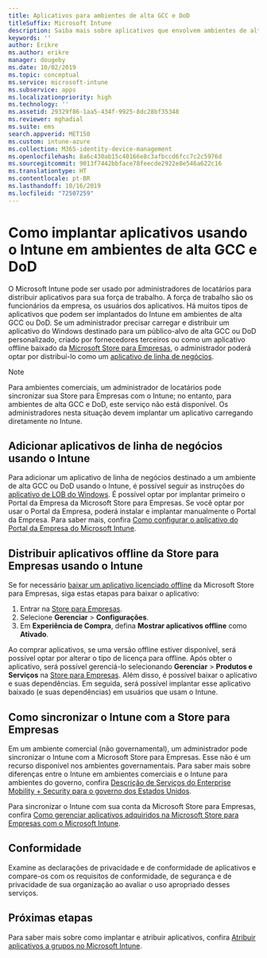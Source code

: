 ```yaml
---
title: Aplicativos para ambientes de alta GCC e DoD
titleSuffix: Microsoft Intune
description: Saiba mais sobre aplicativos que envolvem ambientes de alta GCC e DoD usando o Microsoft Intune.
keywords: ''
author: Erikre
ms.author: erikre
manager: dougeby
ms.date: 10/02/2019
ms.topic: conceptual
ms.service: microsoft-intune
ms.subservice: apps
ms.localizationpriority: high
ms.technology: ''
ms.assetid: 29329f86-1aa5-434f-9925-8dc28bf35348
ms.reviewer: mghadial
ms.suite: ems
search.appverid: MET150
ms.custom: intune-azure
ms.collection: M365-identity-device-management
ms.openlocfilehash: 8a6c430ab15c40166e8c3afbccd6fcc7c2c5976d
ms.sourcegitcommit: 9013f7442bbface78feecde2922e8e546a622c16
ms.translationtype: HT
ms.contentlocale: pt-BR
ms.lasthandoff: 10/16/2019
ms.locfileid: "72507259"
---
```

# <a name="deploying-apps-using-intune-on-the-gcc-high-and-dod-environments"></a>Como implantar aplicativos usando o Intune em ambientes de alta GCC e DoD 

O Microsoft Intune pode ser usado por administradores de locatários para distribuir aplicativos para sua força de trabalho. A força de trabalho são os funcionários da empresa, os usuários dos aplicativos. Há muitos tipos de aplicativos que podem ser implantados do Intune em ambientes de alta GCC ou DoD. Se um administrador precisar carregar e distribuir um aplicativo do Windows destinado para um público-alvo de alta GCC ou DoD personalizado, criado por fornecedores terceiros ou como um aplicativo offline baixado da [Microsoft Store para Empresas](https://businessstore.microsoft.com/store), o administrador poderá optar por distribuí-lo como um [aplicativo de linha de negócios](apps-add.md#app-types-in-microsoft-intune).  

> [!NOTE]
> Para ambientes comerciais, um administrador de locatários pode sincronizar sua Store para Empresas com o Intune; no entanto, para ambientes de alta GCC e DoD, este serviço não está disponível. Os administradores nesta situação devem implantar um aplicativo carregando diretamente no Intune.  

## <a name="add-line-of-business-apps-using-intune"></a>Adicionar aplicativos de linha de negócios usando o Intune 

Para adicionar um aplicativo de linha de negócios destinado a um ambiente de alta GCC ou DoD usando o Intune, é possível seguir as instruções do [aplicativo de LOB do Windows](lob-apps-windows.md). É possível optar por implantar primeiro o Portal da Empresa da Microsoft Store para Empresas. Se você optar por usar o Portal da Empresa, poderá instalar e implantar manualmente o Portal da Empresa. Para saber mais, confira [Como configurar o aplicativo do Portal da Empresa do Microsoft Intune](company-portal-app.md). 

## <a name="distribute-offline-apps-from-the-store-for-business-using-intune"></a>Distribuir aplicativos offline da Store para Empresas usando o Intune  

Se for necessário [baixar um aplicativo licenciado offline](https://docs.microsoft.com/microsoft-store/distribute-offline-apps#download-an-offline-licensed-app) da Microsoft Store para Empresas, siga estas etapas para baixar o aplicativo: 

1. Entrar na [Store para Empresas](https://businessstore.microsoft.com/).
2. Selecione **Gerenciar** > **Configurações**.
3. Em **Experiência de Compra**, defina **Mostrar aplicativos offline** como **Ativado**.

Ao comprar aplicativos, se uma versão offline estiver disponível, será possível optar por alterar o tipo de licença para offline. Após obter o aplicativo, será possível gerenciá-lo selecionando **Gerenciar** > **Produtos e Serviços** na [Store para Empresas](https://businessstore.microsoft.com/). Além disso, é possível baixar o aplicativo e suas dependências. Em seguida, será possível implantar esse aplicativo baixado (e suas dependências) em usuários que usam o Intune.  

## <a name="syncing-intune-to-the-store-for-business"></a>Como sincronizar o Intune com a Store para Empresas 

Em um ambiente comercial (não governamental), um administrador pode sincronizar o Intune com a Microsoft Store para Empresas. Esse não é um recurso disponível nos ambientes governamentais. Para saber mais sobre diferenças entre o Intune em ambientes comerciais e o Intune para ambientes do governo, confira [Descrição de Serviços do Enterprise Mobility + Security para o governo dos Estados Unidos](https://docs.microsoft.com/enterprise-mobility-security/solutions/ems-govt-service-description).  

Para sincronizar o Intune com sua conta da Microsoft Store para Empresas, confira [Como gerenciar aplicativos adquiridos na Microsoft Store para Empresas com o Microsoft Intune](windows-store-for-business.md).  

## <a name="compliance"></a>Conformidade 

Examine as declarações de privacidade e de conformidade de aplicativos e compare-os com os requisitos de conformidade, de segurança e de privacidade de sua organização ao avaliar o uso apropriado desses serviços.   

## <a name="next-steps"></a>Próximas etapas

Para saber mais sobre como implantar e atribuir aplicativos, confira [Atribuir aplicativos a grupos no Microsoft Intune](apps-deploy.md).

 
